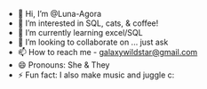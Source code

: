 - 👋 Hi, I’m @Luna-Agora
- 👀 I’m interested in SQL, cats, & coffee!
- 🌱 I’m currently learning excel/SQL
- 💞️ I’m looking to collaborate on ... just ask
- 📫 How to reach me - galaxywildstar@gmail.com
- 😄 Pronouns: She & They
- ⚡ Fun fact: I also make music and juggle c:

<!---
Luna-Agora/Luna-Agora is a ✨ special ✨ repository because its `README.md` (this file) appears on your GitHub profile.
You can click the Preview link to take a look at your changes.
--->
